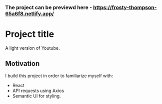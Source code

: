 ###  The project can be previewd here - https://frosty-thompson-65a6f8.netlify.app/

# Project title
A light version of Youtube.

## Motivation
I build this project in order to familiarize myself with:
* React
* API requests using Axios
* Semantic UI for styling.

